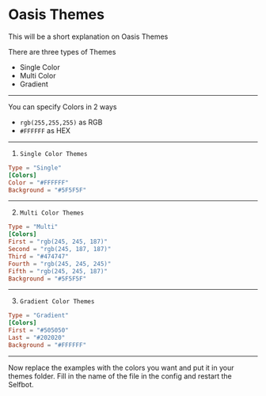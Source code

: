 # Oasis Themes

This will be a short explanation on Oasis Themes

There are three types of Themes

- Single Color
- Multi Color
- Gradient

---

You can specify Colors in 2 ways

- `rgb(255,255,255)` as RGB
- `#FFFFFF` as HEX

---

1. `Single Color Themes`

```toml
Type = "Single"
[Colors]
Color = "#FFFFFF"
Background = "#5F5F5F"
```

---

2. `Multi Color Themes`

```toml
Type = "Multi"
[Colors]
First = "rgb(245, 245, 187)"
Second = "rgb(245, 187, 187)"
Third = "#474747"
Fourth = "rgb(245, 245, 245)"
Fifth = "rgb(245, 245, 187)"
Background = "#5F5F5F"
```

---

3. `Gradient Color Themes`

```toml
Type = "Gradient"
[Colors]
First = "#505050"
Last = "#202020"
Background = "#FFFFFF"
```

---

Now replace the examples with the colors you want and put it in your themes folder.
Fill in the name of the file in the config and restart the Selfbot.
